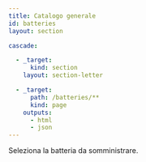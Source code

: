 ```yaml
---
title: Catalogo generale
id: batteries
layout: section

cascade:

  - _target:
      kind: section
    layout: section-letter

  - _target:
      path: /batteries/**
      kind: page
    outputs:
      - html
      - json
---
```

Seleziona la batteria da somministrare.
